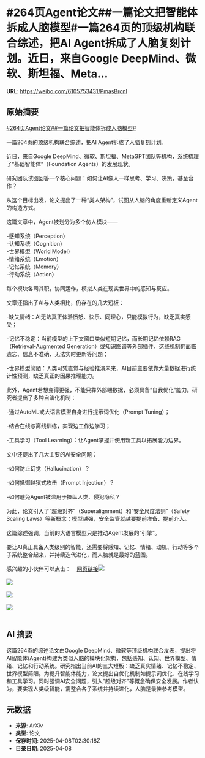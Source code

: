 # #264页Agent论文##一篇论文把智能体拆成人脑模型#一篇264页的顶级机构联合综述，把AI Agent拆成了人脑复刻计划。近日，来自Google DeepMind、微软、斯坦福、Meta...

**URL**: https://weibo.com/6105753431/PmasBrcnI

## 原始摘要

<a href="https://m.weibo.cn/search?containerid=231522type%3D1%26t%3D10%26q%3D%23264%E9%A1%B5Agent%E8%AE%BA%E6%96%87%23&amp;extparam=%23264%E9%A1%B5Agent%E8%AE%BA%E6%96%87%23" data-hide=""><span class="surl-text">#264页Agent论文#</span></a><a href="https://m.weibo.cn/search?containerid=231522type%3D1%26t%3D10%26q%3D%23%E4%B8%80%E7%AF%87%E8%AE%BA%E6%96%87%E6%8A%8A%E6%99%BA%E8%83%BD%E4%BD%93%E6%8B%86%E6%88%90%E4%BA%BA%E8%84%91%E6%A8%A1%E5%9E%8B%23&amp;extparam=%23%E4%B8%80%E7%AF%87%E8%AE%BA%E6%96%87%E6%8A%8A%E6%99%BA%E8%83%BD%E4%BD%93%E6%8B%86%E6%88%90%E4%BA%BA%E8%84%91%E6%A8%A1%E5%9E%8B%23" data-hide=""><span class="surl-text">#一篇论文把智能体拆成人脑模型#</span></a><br><br>一篇264页的顶级机构联合综述，把AI Agent拆成了人脑复刻计划。<br><br>近日，来自Google DeepMind、微软、斯坦福、MetaGPT团队等机构，系统梳理了“基础智能体”（Foundation Agents）的发展现状。<br><br>研究团队试图回答一个核心问题：如何让AI像人一样思考、学习、决策，甚至合作？<br><br>从这个目标出发，论文提出了一种“类人架构”，试图从人脑的角度重新定义Agent的构造方式。<br><br>这篇文章中，Agent被划分为多个仿人模块——<br><br>-感知系统（Perception）<br>-认知系统（Cognition）<br>-世界模型（World Model）<br>-情绪系统（Emotion）<br>-记忆系统（Memory）<br>-行动系统（Action）<br><br>每个模块各司其职，协同运作，模拟人类在现实世界中的感知与反应。<br><br>文章还指出了AI与人类相比，仍存在的几大短板：<br><br>-缺失情绪：AI无法真正体验愤怒、快乐、同理心，只能模拟行为，缺乏真实感受；<br><br>-记忆不稳定：当前模型的上下文窗口类似短期记忆，而长期记忆依赖RAG（Retrieval-Augmented Generation）或知识图谱等外部插件，这些机制仍面临遗忘、信息不准确、无法实时更新等问题；<br><br>-世界模型简陋：人类可凭直觉与经验推演未来，AI目前主要依靠大量数据进行统计性预测，缺乏真正的因果推理能力。<br><br>此外，Agent若想变得更强，不能只靠外部喂数据，必须具备“自我优化”能力。研究者提出了多种自演化机制：<br><br>-通过AutoML或大语言模型自身进行提示词优化（Prompt Tuning）；<br><br>-结合在线与离线训练，实现边工作边学习；<br><br>-工具学习（Tool Learning）：让Agent掌握并使用新工具以拓展能力边界。<br><br>文中还提出了几大主要的AI安全问题：<br><br>-如何防止幻觉（Hallucination）？<br><br>-如何抵御越狱式攻击（Prompt Injection）？<br><br>-如何避免Agent被滥用于操纵人类、侵犯隐私？<br><br>为此，论文引入了“超级对齐”（Superalignment）和“安全尺度法则”（Safety Scaling Laws）等新概念：模型越强，安全监管就越要提前准备、提前介入。<br><br>这篇综述强调，当前的大语言模型只是推动Agent发展的“引擎”。<br><br>要让AI真正具备人类级别的智能，还需要将感知、记忆、情绪、动机、行动等多个子系统整合起来，并持续迭代进化，而人脑就是最好的蓝图。<br><br>感兴趣的小伙伴可以点击：<a href="https://weibo.cn/sinaurl?u=https%3A%2F%2Fhuggingface.co%2Fpapers%2F2504.01990" data-hide=""><span class="url-icon"><img style="width: 1rem;height: 1rem" src="https://h5.sinaimg.cn/upload/2015/09/25/3/timeline_card_small_web_default.png" referrerpolicy="no-referrer"></span><span class="surl-text">网页链接</span></a><img style="" src="https://tvax2.sinaimg.cn/large/006Fd7o3gy1i08bybfebpj30qs0xchck.jpg" referrerpolicy="no-referrer"><br><br><img style="" src="https://tvax4.sinaimg.cn/large/006Fd7o3gy1i08bycdr9uj30sk0l1n7v.jpg" referrerpolicy="no-referrer"><br><br><img style="" src="https://tvax4.sinaimg.cn/large/006Fd7o3gy1i08bye7cpwj30qu0h2tey.jpg" referrerpolicy="no-referrer"><br><br><img style="" src="https://tvax1.sinaimg.cn/large/006Fd7o3gy1i08byfvdw1j30r90oq15c.jpg" referrerpolicy="no-referrer"><br><br>

## AI 摘要

这篇264页的综述论文由Google DeepMind、微软等顶级机构联合发表，提出将AI智能体(Agent)构建为类似人脑的模块化架构，包括感知、认知、世界模型、情绪、记忆和行动系统。研究指出当前AI的三大短板：缺乏真实情绪、记忆不稳定、世界模型简陋。为提升智能体能力，论文提出自优化机制如提示词优化、在线学习和工具学习。同时强调AI安全问题，引入"超级对齐"等概念确保安全发展。作者认为，要实现人类级智能，需整合各子系统并持续进化，人脑是最佳参考模型。

## 元数据

- **来源**: ArXiv
- **类型**: 论文
- **保存时间**: 2025-04-08T02:30:18Z
- **目录日期**: 2025-04-08
